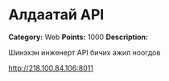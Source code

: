 # Алдаатай API
**Category:** Web
**Points:** 1000
**Description:**

Шинэхэн инженерт API бичих ажил ноогдов

http://218.100.84.106:8011
